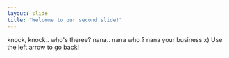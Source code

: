 ```yaml
---
layout: slide
title: "Welcome to our second slide!"
---
```

knock, knock.. who's theree? nana.. nana who ? nana your business x) 
Use the left arrow to go back!
